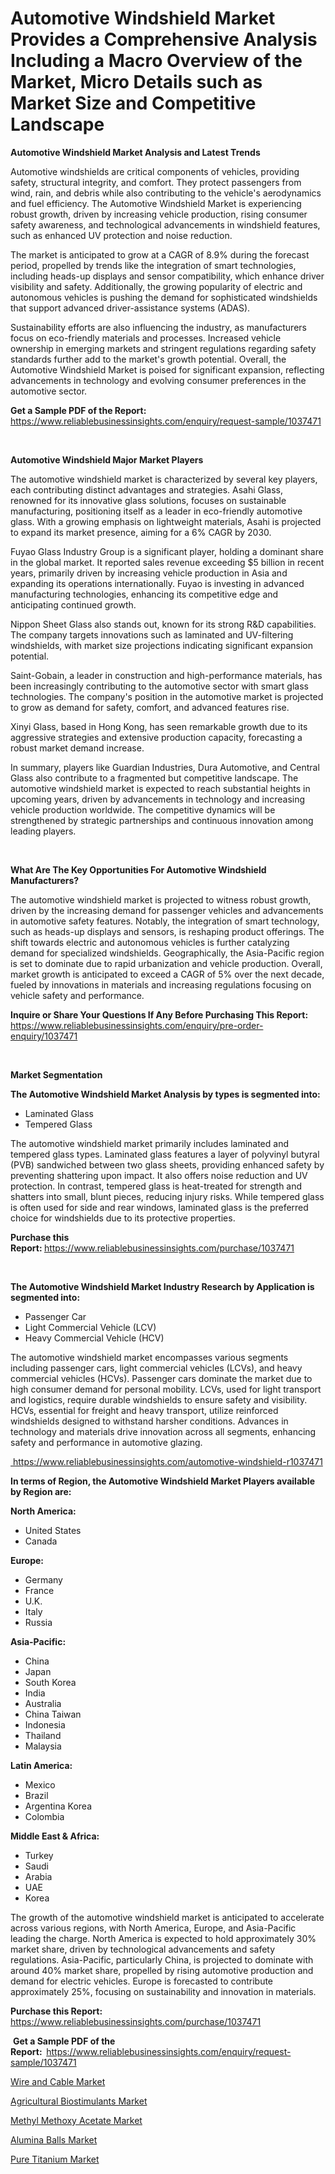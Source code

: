 <p><h1>Automotive Windshield Market Provides a Comprehensive Analysis Including a Macro Overview of the Market, Micro Details such as Market Size and Competitive Landscape</h1></p><p><strong>Automotive Windshield Market Analysis and Latest Trends</strong></p>
<p><p>Automotive windshields are critical components of vehicles, providing safety, structural integrity, and comfort. They protect passengers from wind, rain, and debris while also contributing to the vehicle's aerodynamics and fuel efficiency. The Automotive Windshield Market is experiencing robust growth, driven by increasing vehicle production, rising consumer safety awareness, and technological advancements in windshield features, such as enhanced UV protection and noise reduction.</p><p>The market is anticipated to grow at a CAGR of 8.9% during the forecast period, propelled by trends like the integration of smart technologies, including heads-up displays and sensor compatibility, which enhance driver visibility and safety. Additionally, the growing popularity of electric and autonomous vehicles is pushing the demand for sophisticated windshields that support advanced driver-assistance systems (ADAS). </p><p>Sustainability efforts are also influencing the industry, as manufacturers focus on eco-friendly materials and processes. Increased vehicle ownership in emerging markets and stringent regulations regarding safety standards further add to the market's growth potential. Overall, the Automotive Windshield Market is poised for significant expansion, reflecting advancements in technology and evolving consumer preferences in the automotive sector.</p></p>
<p><strong>Get a Sample PDF of the Report:&nbsp;</strong> <a href="https://www.reliablebusinessinsights.com/enquiry/request-sample/1037471?utm_campaign=63&utm_medium=2&utm_source=Github&utm_content=ia&utm_term=30012025&utm_id=automotive-windshield">https://www.reliablebusinessinsights.com/enquiry/request-sample/1037471</a></p>
<p>&nbsp;</p>
<p><strong>Automotive Windshield Major Market Players</strong></p>
<p><p>The automotive windshield market is characterized by several key players, each contributing distinct advantages and strategies. Asahi Glass, renowned for its innovative glass solutions, focuses on sustainable manufacturing, positioning itself as a leader in eco-friendly automotive glass. With a growing emphasis on lightweight materials, Asahi is projected to expand its market presence, aiming for a 6% CAGR by 2030.</p><p>Fuyao Glass Industry Group is a significant player, holding a dominant share in the global market. It reported sales revenue exceeding $5 billion in recent years, primarily driven by increasing vehicle production in Asia and expanding its operations internationally. Fuyao is investing in advanced manufacturing technologies, enhancing its competitive edge and anticipating continued growth.</p><p>Nippon Sheet Glass also stands out, known for its strong R&D capabilities. The company targets innovations such as laminated and UV-filtering windshields, with market size projections indicating significant expansion potential. </p><p>Saint-Gobain, a leader in construction and high-performance materials, has been increasingly contributing to the automotive sector with smart glass technologies. The company's position in the automotive market is projected to grow as demand for safety, comfort, and advanced features rise.</p><p>Xinyi Glass, based in Hong Kong, has seen remarkable growth due to its aggressive strategies and extensive production capacity, forecasting a robust market demand increase.</p><p>In summary, players like Guardian Industries, Dura Automotive, and Central Glass also contribute to a fragmented but competitive landscape. The automotive windshield market is expected to reach substantial heights in upcoming years, driven by advancements in technology and increasing vehicle production worldwide. The competitive dynamics will be strengthened by strategic partnerships and continuous innovation among leading players.</p></p>
<p>&nbsp;</p>
<p><strong>What Are The Key Opportunities For Automotive Windshield Manufacturers?</strong></p>
<p><p>The automotive windshield market is projected to witness robust growth, driven by the increasing demand for passenger vehicles and advancements in automotive safety features. Notably, the integration of smart technology, such as heads-up displays and sensors, is reshaping product offerings. The shift towards electric and autonomous vehicles is further catalyzing demand for specialized windshields. Geographically, the Asia-Pacific region is set to dominate due to rapid urbanization and vehicle production. Overall, market growth is anticipated to exceed a CAGR of 5% over the next decade, fueled by innovations in materials and increasing regulations focusing on vehicle safety and performance.</p></p>
<p><strong>Inquire or Share Your Questions If Any Before Purchasing This Report:</strong> <a href="https://www.reliablebusinessinsights.com/enquiry/pre-order-enquiry/1037471?utm_campaign=63&utm_medium=2&utm_source=Github&utm_content=ia&utm_term=30012025&utm_id=automotive-windshield">https://www.reliablebusinessinsights.com/enquiry/pre-order-enquiry/1037471</a></p>
<p>&nbsp;</p>
<p><strong>Market Segmentation</strong></p>
<p><strong>The Automotive Windshield Market Analysis by types is segmented into:</strong></p>
<p><ul><li>Laminated Glass</li><li>Tempered Glass</li></ul></p>
<p><p>The automotive windshield market primarily includes laminated and tempered glass types. Laminated glass features a layer of polyvinyl butyral (PVB) sandwiched between two glass sheets, providing enhanced safety by preventing shattering upon impact. It also offers noise reduction and UV protection. In contrast, tempered glass is heat-treated for strength and shatters into small, blunt pieces, reducing injury risks. While tempered glass is often used for side and rear windows, laminated glass is the preferred choice for windshields due to its protective properties.</p></p>
<p><strong>Purchase this Report:&nbsp;</strong><a href="https://www.reliablebusinessinsights.com/purchase/1037471?utm_campaign=63&utm_medium=2&utm_source=Github&utm_content=ia&utm_term=30012025&utm_id=automotive-windshield">https://www.reliablebusinessinsights.com/purchase/1037471</a></p>
<p>&nbsp;</p>
<p><strong>The Automotive Windshield Market Industry Research by Application is segmented into:</strong></p>
<p><ul><li>Passenger Car</li><li>Light Commercial Vehicle (LCV)</li><li>Heavy Commercial Vehicle (HCV)</li></ul></p>
<p><p>The automotive windshield market encompasses various segments including passenger cars, light commercial vehicles (LCVs), and heavy commercial vehicles (HCVs). Passenger cars dominate the market due to high consumer demand for personal mobility. LCVs, used for light transport and logistics, require durable windshields to ensure safety and visibility. HCVs, essential for freight and heavy transport, utilize reinforced windshields designed to withstand harsher conditions. Advances in technology and materials drive innovation across all segments, enhancing safety and performance in automotive glazing.</p></p>
<p><a href="https://www.reliablebusinessinsights.com/automotive-windshield-r1037471?utm_campaign=63&utm_medium=2&utm_source=Github&utm_content=ia&utm_term=30012025&utm_id=automotive-windshield">&nbsp;https://www.reliablebusinessinsights.com/automotive-windshield-r1037471</a></p>
<p><strong>In terms of Region, the Automotive Windshield Market Players available by Region are:</strong></p>
<p>
    <p> <strong> North America: </strong>
        <ul>
            <li>United States</li>
            <li>Canada</li>
        </ul>
        </p> 
    <p> <strong> Europe: </strong>
        <ul>
            <li>Germany</li>
            <li>France</li>
            <li>U.K.</li>
            <li>Italy</li>
            <li>Russia</li>
        </ul>
        </p> 
    <p> <strong> Asia-Pacific: </strong>
        <ul>
            <li>China</li>
            <li>Japan</li>
            <li>South Korea</li>
            <li>India</li>
            <li>Australia</li>
            <li>China Taiwan</li>
            <li>Indonesia</li>
            <li>Thailand</li>
            <li>Malaysia</li>
        </ul>
        </p> 
    <p> <strong> Latin America: </strong>
        <ul>
            <li>Mexico</li>
            <li>Brazil</li>
            <li>Argentina Korea</li>
            <li>Colombia</li>
        </ul>
        </p> 
    <p> <strong> Middle East & Africa: </strong>
        <ul>
            <li>Turkey</li>
            <li>Saudi</li>
            <li>Arabia</li>
            <li>UAE</li>
            <li>Korea</li>
        </ul>
    </p>
    </p>
<p><p>The growth of the automotive windshield market is anticipated to accelerate across various regions, with North America, Europe, and Asia-Pacific leading the charge. North America is expected to hold approximately 30% market share, driven by technological advancements and safety regulations. Asia-Pacific, particularly China, is projected to dominate with around 40% market share, propelled by rising automotive production and demand for electric vehicles. Europe is forecasted to contribute approximately 25%, focusing on sustainability and innovation in materials.</p></p>
<p><strong>Purchase this Report: </strong><a href="https://www.reliablebusinessinsights.com/purchase/1037471?utm_campaign=63&utm_medium=2&utm_source=Github&utm_content=ia&utm_term=30012025&utm_id=automotive-windshield">https://www.reliablebusinessinsights.com/purchase/1037471</a></p>
<p>&nbsp;<strong>Get a Sample PDF of the Report:&nbsp;&nbsp;</strong><a href="https://www.reliablebusinessinsights.com/enquiry/request-sample/1037471?utm_campaign=63&utm_medium=2&utm_source=Github&utm_content=ia&utm_term=30012025&utm_id=automotive-windshield">https://www.reliablebusinessinsights.com/enquiry/request-sample/1037471</a></p>
<p><strong></strong></p>
<p><p><a href="https://github.com/raeezkenedz/Market-Research-Report-List-1/blob/main/wire-and-cable-market.md?utm_campaign=63&utm_medium=2&utm_source=Github&utm_content=ia&utm_term=30012025&utm_id=automotive-windshield">Wire and Cable Market</a></p><p><a href="https://github.com/reitalippman962/Market-Research-Report-List-1/blob/main/agricultural-biostimulants-market.md?utm_campaign=63&utm_medium=2&utm_source=Github&utm_content=ia&utm_term=30012025&utm_id=automotive-windshield">Agricultural Biostimulants Market</a></p><p><a href="https://github.com/jandedaboy1/Market-Research-Report-List-1/blob/main/methyl-methoxy-acetate-market.md?utm_campaign=63&utm_medium=2&utm_source=Github&utm_content=ia&utm_term=30012025&utm_id=automotive-windshield">Methyl Methoxy Acetate Market</a></p><p><a href="https://github.com/pelahotayabe/Market-Research-Report-List-1/blob/main/alumina-balls-market.md?utm_campaign=63&utm_medium=2&utm_source=Github&utm_content=ia&utm_term=30012025&utm_id=automotive-windshield">Alumina Balls Market</a></p><p><a href="https://github.com/cheryjhonson/Market-Research-Report-List-1/blob/main/pure-titanium-market.md?utm_campaign=63&utm_medium=2&utm_source=Github&utm_content=ia&utm_term=30012025&utm_id=automotive-windshield">Pure Titanium Market</a></p></p>